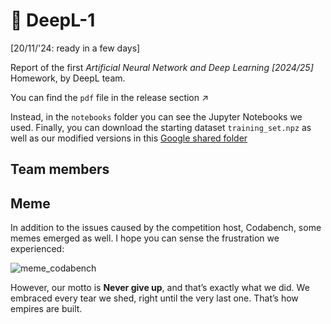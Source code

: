 # 🧠 DeepL-1

[20/11/'24: ready in a few days]  

Report of the first *Artificial Neural Network and Deep Learning [2024/25]* Homework, by DeepL team.

You can find the `pdf` file in the release section ↗️  

Instead, in the `notebooks` folder you can see the Jupyter Notebooks we used. Finally, you can download the starting dataset `training_set.npz` as well as our modified versions in this [Google shared folder](https://drive.google.com/drive/folders/1ooHaQ6mt1MRbEPV5rCKzh-goHEwEMqzy?usp=sharing)

## Team members

## Meme

In addition to the issues caused by the competition host, Codabench, some memes emerged as well. I hope you can sense the frustration we experienced: 

![meme_codabench](meme/coda_meme.gif)  

However, our motto is **Never give up**, and that’s exactly what we did. We embraced every tear we shed, right until the very last one. That’s how empires are built.


